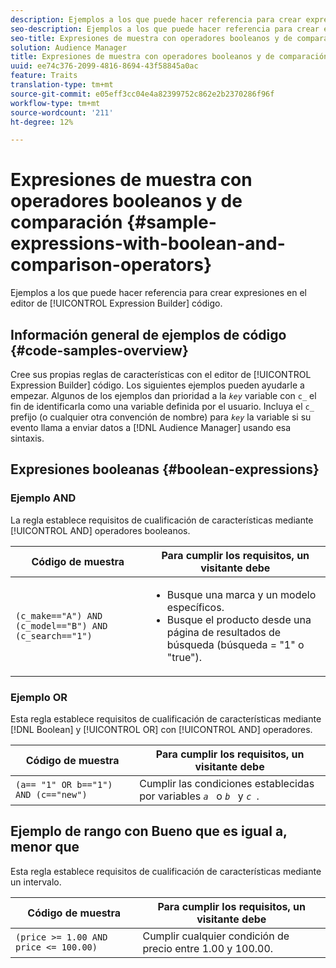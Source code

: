 ```yaml
---
description: Ejemplos a los que puede hacer referencia para crear expresiones en el editor de código del Generador de Expresiones.
seo-description: Ejemplos a los que puede hacer referencia para crear expresiones en el editor de código del Generador de Expresiones.
seo-title: Expresiones de muestra con operadores booleanos y de comparación
solution: Audience Manager
title: Expresiones de muestra con operadores booleanos y de comparación
uuid: ee74c376-2099-4816-8694-43f58845a0ac
feature: Traits
translation-type: tm+mt
source-git-commit: e05eff3cc04e4a82399752c862e2b2370286f96f
workflow-type: tm+mt
source-wordcount: '211'
ht-degree: 12%

---
```



# Expresiones de muestra con operadores booleanos y de comparación {#sample-expressions-with-boolean-and-comparison-operators}

Ejemplos a los que puede hacer referencia para crear expresiones en el editor de [!UICONTROL Expression Builder] código.

## Información general de ejemplos de código {#code-samples-overview}

<!-- r_tb_expression_samples.xml -->

Cree sus propias reglas de características con el editor de [!UICONTROL Expression Builder] código. Los siguientes ejemplos pueden ayudarle a empezar. Algunos de los ejemplos dan prioridad a la *`key`* variable con `c_` el fin de identificarla como una variable definida por el usuario. Incluya el `c_` prefijo (o cualquier otra convención de nombre) para *`key`* la variable si su evento llama a enviar datos a [!DNL Audience Manager] usando esa sintaxis.

## Expresiones booleanas {#boolean-expressions}

### Ejemplo AND

La regla establece requisitos de cualificación de características mediante [!UICONTROL AND] operadores booleanos.

<table id="table_7C5E23EC9E0F43B182EA9771D7BB6E87"> 
 <thead> 
  <tr> 
   <th colname="col1" class="entry"> Código de muestra </th> 
   <th colname="col2" class="entry"> Para cumplir los requisitos, un visitante debe </th> 
  </tr> 
 </thead>
 <tbody> 
  <tr> 
   <td colname="col1"><code>(c_make=="A") AND (c_model=="B") AND (c_search=="1")</code> </td> 
   <td colname="col2"> 
    <ul id="ul_F1BB5084FB794BE7A3569F9C106FC481"> 
     <li id="li_56E8C3BACF1C4B33A46CF92C51FF2286">Busque una marca y un modelo específicos. </li> 
     <li id="li_DD55F053BFCF4B0888B6994013000DB2">Busque el producto desde una página de resultados de búsqueda (búsqueda = "1" o "true"). </li> 
    </ul> </td> 
  </tr> 
 </tbody> 
</table>

### Ejemplo OR

Esta regla establece requisitos de cualificación de características mediante [!DNL Boolean] y [!UICONTROL OR] con [!UICONTROL AND] operadores.

<table id="table_6E8BA5EE1D7F4DCC9A92074D0C2C050E"> 
 <thead> 
  <tr> 
   <th colname="col1" class="entry"> Código de muestra </th> 
   <th colname="col2" class="entry"> Para cumplir los requisitos, un visitante debe </th> 
  </tr> 
 </thead>
 <tbody> 
  <tr> 
   <td colname="col1"><code>(a== "1" OR b=="1") AND (c=="new")</code> </td> 
   <td colname="col2"> Cumplir las condiciones establecidas por variables <code><i>a </i></code> o <code><i>b </i></code> y <code><i>c </i></code>. </td> 
  </tr> 
 </tbody> 
</table>

## Ejemplo de rango con Bueno que es igual a, menor que

Esta regla establece requisitos de cualificación de características mediante un intervalo.

<table id="table_988DE28E35D94348ADD334FB4C9F68D3"> 
 <thead> 
  <tr> 
   <th colname="col1" class="entry"> Código de muestra </th> 
   <th colname="col2" class="entry"> Para cumplir los requisitos, un visitante debe </th> 
  </tr> 
 </thead>
 <tbody> 
  <tr> 
   <td colname="col1"><code>(price &gt;= 1.00 AND price &lt;= 100.00)</code> </td> 
   <td colname="col2"> Cumplir cualquier condición de precio entre 1.00 y 100.00. </td> 
  </tr> 
 </tbody> 
</table>